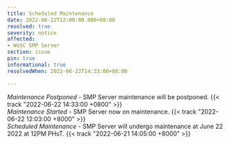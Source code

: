 ```yaml
---
title: Scheduled Maintenance
date: 2022-06-22T12:00:00.000+08:00
resolved: true
severity: notice
affected:
- WoSC SMP Server
section: issue
pin: true
informational: true
resolvedWhen: 2022-06-22T14:33:00+08:00

---
```

_Maintenance Postponed_ - SMP Server maintenance will be postponed. {{< track "2022-06-22 14:33:00 +0800" >}}  
_Maintenance Started_ - SMP Server now on maintenance. {{< track "2022-06-22 12:03:00 +8000" >}}  
_Scheduled Maintenance_ - SMP Server will undergo maintenance at June 22 2022 at 12PM PHsT. {{< track "2022-06-21 14:05:00 +8000" >}}